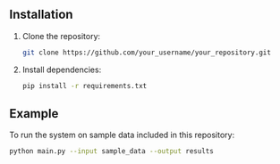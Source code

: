 
## Installation

1. Clone the repository:

    ```bash
    git clone https://github.com/your_username/your_repository.git
    ```

2. Install dependencies:

    ```bash
    pip install -r requirements.txt
    ```

## Example

To run the system on sample data included in this repository:

```bash
python main.py --input sample_data --output results

